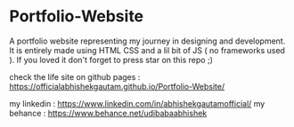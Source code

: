 # Portfolio-Website

A portfolio website representing my journey in designing and development. It is entirely made using HTML CSS and a lil bit of JS ( no frameworks used ).
If you loved it don't forget to press star on this repo ;)

check the life site on github pages : https://officialabhishekgautam.github.io/Portfolio-Website/

my linkedin : https://www.linkedin.com/in/abhishekgautamofficial/
my behance : https://www.behance.net/udibabaabhishek
